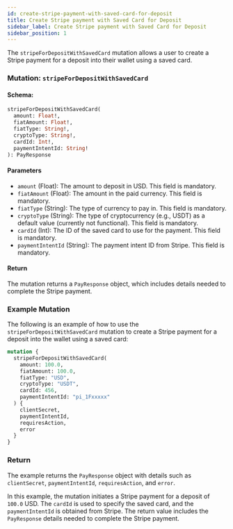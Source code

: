 ```yaml
---
id: create-stripe-payment-with-saved-card-for-deposit
title: Create Stripe payment with Saved Card for Deposit
sidebar_label: Create Stripe payment with Saved Card for Deposit
sidebar_position: 1
---
```


The `stripeForDepositWithSavedCard` mutation allows a user to create a Stripe payment for a deposit into their wallet using a saved card.

### Mutation: `stripeForDepositWithSavedCard`

#### Schema:
```graphql
stripeForDepositWithSavedCard(
  amount: Float!,
  fiatAmount: Float!,
  fiatType: String!,
  cryptoType: String!,
  cardId: Int!,
  paymentIntentId: String!
): PayResponse
```

#### Parameters

- `amount` (Float): The amount to deposit in USD. This field is mandatory.
- `fiatAmount` (Float): The amount in the paid currency. This field is mandatory.
- `fiatType` (String): The type of currency to pay in. This field is mandatory.
- `cryptoType` (String): The type of cryptocurrency (e.g., USDT) as a default value (currently not functional). This field is mandatory.
- `cardId` (Int): The ID of the saved card to use for the payment. This field is mandatory.
- `paymentIntentId` (String): The payment intent ID from Stripe. This field is mandatory.

#### Return

The mutation returns a `PayResponse` object, which includes details needed to complete the Stripe payment.

### Example Mutation

The following is an example of how to use the `stripeForDepositWithSavedCard` mutation to create a Stripe payment for a deposit into the wallet using a saved card:

```graphql
mutation {
  stripeForDepositWithSavedCard(
    amount: 100.0,
    fiatAmount: 100.0,
    fiatType: "USD",
    cryptoType: "USDT",
    cardId: 456,
    paymentIntentId: "pi_1Fxxxxx"
  ) {
    clientSecret,
    paymentIntentId,
    requiresAction,
    error
  }
}
```

### Return

The example returns the `PayResponse` object with details such as `clientSecret`, `paymentIntentId`, `requiresAction`, and `error`.

In this example, the mutation initiates a Stripe payment for a deposit of `100.0` USD. The `cardId` is used to specify the saved card, and the `paymentIntentId` is obtained from Stripe. The return value includes the `PayResponse` details needed to complete the Stripe payment.